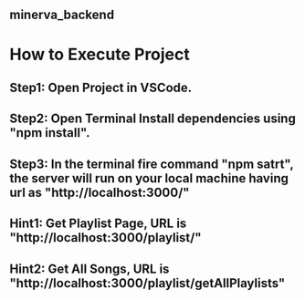 ## minerva_backend
# How to Execute Project

## Step1: Open Project in VSCode.
## Step2: Open Terminal Install dependencies using "npm install".
## Step3: In the terminal fire command "npm satrt", the server will run on your local machine having url as "http://localhost:3000/"
## Hint1: Get Playlist Page, URL is "http://localhost:3000/playlist/"
## Hint2: Get All Songs, URL is "http://localhost:3000/playlist/getAllPlaylists"
